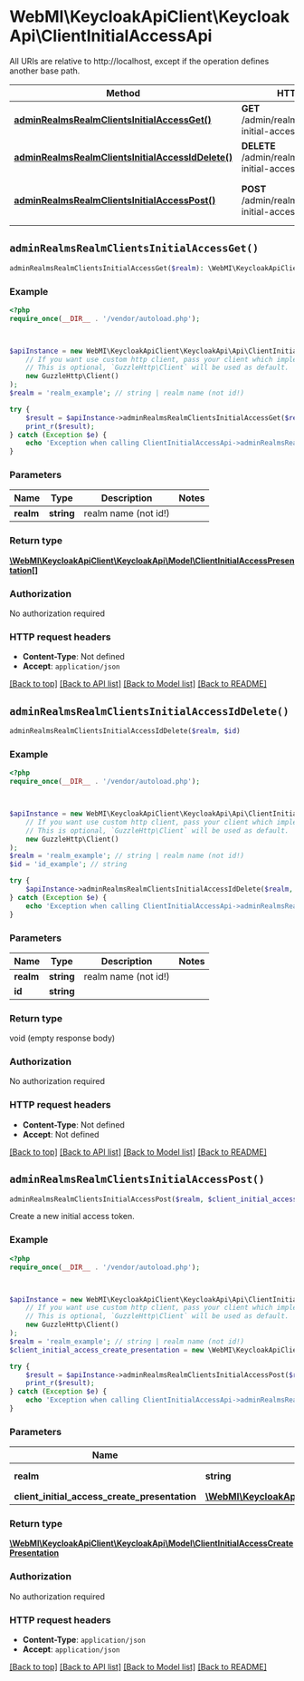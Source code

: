 # WebMI\KeycloakApiClient\KeycloakApi\ClientInitialAccessApi

All URIs are relative to http://localhost, except if the operation defines another base path.

| Method | HTTP request | Description |
| ------------- | ------------- | ------------- |
| [**adminRealmsRealmClientsInitialAccessGet()**](ClientInitialAccessApi.md#adminRealmsRealmClientsInitialAccessGet) | **GET** /admin/realms/{realm}/clients-initial-access |  |
| [**adminRealmsRealmClientsInitialAccessIdDelete()**](ClientInitialAccessApi.md#adminRealmsRealmClientsInitialAccessIdDelete) | **DELETE** /admin/realms/{realm}/clients-initial-access/{id} |  |
| [**adminRealmsRealmClientsInitialAccessPost()**](ClientInitialAccessApi.md#adminRealmsRealmClientsInitialAccessPost) | **POST** /admin/realms/{realm}/clients-initial-access | Create a new initial access token. |


## `adminRealmsRealmClientsInitialAccessGet()`

```php
adminRealmsRealmClientsInitialAccessGet($realm): \WebMI\KeycloakApiClient\KeycloakApi\Model\ClientInitialAccessPresentation[]
```



### Example

```php
<?php
require_once(__DIR__ . '/vendor/autoload.php');



$apiInstance = new WebMI\KeycloakApiClient\KeycloakApi\Api\ClientInitialAccessApi(
    // If you want use custom http client, pass your client which implements `GuzzleHttp\ClientInterface`.
    // This is optional, `GuzzleHttp\Client` will be used as default.
    new GuzzleHttp\Client()
);
$realm = 'realm_example'; // string | realm name (not id!)

try {
    $result = $apiInstance->adminRealmsRealmClientsInitialAccessGet($realm);
    print_r($result);
} catch (Exception $e) {
    echo 'Exception when calling ClientInitialAccessApi->adminRealmsRealmClientsInitialAccessGet: ', $e->getMessage(), PHP_EOL;
}
```

### Parameters

| Name | Type | Description  | Notes |
| ------------- | ------------- | ------------- | ------------- |
| **realm** | **string**| realm name (not id!) | |

### Return type

[**\WebMI\KeycloakApiClient\KeycloakApi\Model\ClientInitialAccessPresentation[]**](../Model/ClientInitialAccessPresentation.md)

### Authorization

No authorization required

### HTTP request headers

- **Content-Type**: Not defined
- **Accept**: `application/json`

[[Back to top]](#) [[Back to API list]](../../README.md#endpoints)
[[Back to Model list]](../../README.md#models)
[[Back to README]](../../README.md)

## `adminRealmsRealmClientsInitialAccessIdDelete()`

```php
adminRealmsRealmClientsInitialAccessIdDelete($realm, $id)
```



### Example

```php
<?php
require_once(__DIR__ . '/vendor/autoload.php');



$apiInstance = new WebMI\KeycloakApiClient\KeycloakApi\Api\ClientInitialAccessApi(
    // If you want use custom http client, pass your client which implements `GuzzleHttp\ClientInterface`.
    // This is optional, `GuzzleHttp\Client` will be used as default.
    new GuzzleHttp\Client()
);
$realm = 'realm_example'; // string | realm name (not id!)
$id = 'id_example'; // string

try {
    $apiInstance->adminRealmsRealmClientsInitialAccessIdDelete($realm, $id);
} catch (Exception $e) {
    echo 'Exception when calling ClientInitialAccessApi->adminRealmsRealmClientsInitialAccessIdDelete: ', $e->getMessage(), PHP_EOL;
}
```

### Parameters

| Name | Type | Description  | Notes |
| ------------- | ------------- | ------------- | ------------- |
| **realm** | **string**| realm name (not id!) | |
| **id** | **string**|  | |

### Return type

void (empty response body)

### Authorization

No authorization required

### HTTP request headers

- **Content-Type**: Not defined
- **Accept**: Not defined

[[Back to top]](#) [[Back to API list]](../../README.md#endpoints)
[[Back to Model list]](../../README.md#models)
[[Back to README]](../../README.md)

## `adminRealmsRealmClientsInitialAccessPost()`

```php
adminRealmsRealmClientsInitialAccessPost($realm, $client_initial_access_create_presentation): \WebMI\KeycloakApiClient\KeycloakApi\Model\ClientInitialAccessCreatePresentation
```

Create a new initial access token.

### Example

```php
<?php
require_once(__DIR__ . '/vendor/autoload.php');



$apiInstance = new WebMI\KeycloakApiClient\KeycloakApi\Api\ClientInitialAccessApi(
    // If you want use custom http client, pass your client which implements `GuzzleHttp\ClientInterface`.
    // This is optional, `GuzzleHttp\Client` will be used as default.
    new GuzzleHttp\Client()
);
$realm = 'realm_example'; // string | realm name (not id!)
$client_initial_access_create_presentation = new \WebMI\KeycloakApiClient\KeycloakApi\Model\ClientInitialAccessCreatePresentation(); // \WebMI\KeycloakApiClient\KeycloakApi\Model\ClientInitialAccessCreatePresentation

try {
    $result = $apiInstance->adminRealmsRealmClientsInitialAccessPost($realm, $client_initial_access_create_presentation);
    print_r($result);
} catch (Exception $e) {
    echo 'Exception when calling ClientInitialAccessApi->adminRealmsRealmClientsInitialAccessPost: ', $e->getMessage(), PHP_EOL;
}
```

### Parameters

| Name | Type | Description  | Notes |
| ------------- | ------------- | ------------- | ------------- |
| **realm** | **string**| realm name (not id!) | |
| **client_initial_access_create_presentation** | [**\WebMI\KeycloakApiClient\KeycloakApi\Model\ClientInitialAccessCreatePresentation**](../Model/ClientInitialAccessCreatePresentation.md)|  | [optional] |

### Return type

[**\WebMI\KeycloakApiClient\KeycloakApi\Model\ClientInitialAccessCreatePresentation**](../Model/ClientInitialAccessCreatePresentation.md)

### Authorization

No authorization required

### HTTP request headers

- **Content-Type**: `application/json`
- **Accept**: `application/json`

[[Back to top]](#) [[Back to API list]](../../README.md#endpoints)
[[Back to Model list]](../../README.md#models)
[[Back to README]](../../README.md)
